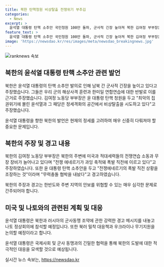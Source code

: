 ```yaml
---
title: 북한 탄핵청원 비상탈출 전쟁위기 부추김
categories:
  - News
excerpt: >
  윤석열 대통령 탄핵 소추안 국민청원 100만 돌파, 군사적 긴장 높아져 북한 김여정 부부장은 군사훈련과 탄핵 소추안에 대한 반발로 남북 간 군사적 긴장 상승을 주장했다. 국회 국민동의청원에는 탄핵소추안 동의자 100만명을 넘어섰고, 야당은 탄핵 청문회를 추진하며 군사상황의 수중 개입을 시사하고 있다. 김 부부장은 남남갈등을 유발하고 전쟁 위기를 부추기려는 목적으로 남북 간 군사훈련을 방해하고 있다고 비판했다. 또한, 윤 대통령의 탄핵 소추안을 이유로 무력충돌을 협박하며, 나토 회의에서 북러 군사동맹에 대한 강력한 경고 메시지를 전할 예정이다.
feature_text: >
  윤석열 대통령 탄핵 소추안 국민청원 100만 돌파, 군사적 긴장 높아져 북한 김여정 부부장은 군사훈련과 탄핵 소추안에 대한 반발로 남북 간 군사적 긴장 상승을 주장했다. 국회 국민동의청원에는 탄핵소추안 동의자 100만명을 넘어섰고, 야당은 탄핵 청문회를 추진하며 군사상황의 수중 개입을 시사하고 있다. 김 부부장은 남남갈등을 유발하고 전쟁 위기를 부추기려는 목적으로 남북 간 군사훈련을 방해하고 있다고 비판했다. 또한, 윤 대통령의 탄핵 소추안을 이유로 무력충돌을 협박하며, 나토 회의에서 북러 군사동맹에 대한 강력한 경고 메시지를 전할 예정이다.
image: 'https://newsdao.kr/res/images/meta/newsdao_breakingnews.jpg'
---
```


<p><img src="https://newsdao.kr/res/images/meta/newsdao_breakingnews.jpg" alt="ranknews 속보" /></p>

<h2 data-ke-size="size26">북한의 윤석열 대통령 탄핵 소추안 관련 발언</h2>

<p>북한은 윤석열 대통령의 탄핵 소추안 발의로 인해 남북 간 군사적 긴장을 높이고 있다고 주장했습니다. 그들은 우리 군의 해상사격 훈련과 한미일 연합연습에 대한 반발로 이를 근거로 주장했습니다. 김여정 노동당 부부장은 윤 대통령 탄핵 청원을 두고 "최악의 집권위기에 몰린 윤석열과 그 패당은 정세격화의 공간에서 비상탈출을 시도하고 있다"고 주장했습니다.</p>

<p data-ke-size="size16">윤석열 대통령을 향한 북한의 발언은 현재의 정세를 고려하여 매우 신중히 다뤄져야 할 중요한 문제입니다.</p>

<h2 data-ke-size="size26">북한의 주장 및 경고 내용</h2>

<p>북한의 김여정 노동당 부부장은 북한의 주변에 미국과 적대세력들의 전쟁연습 소동과 무장 장비가 늘어나고 있다며 "전쟁 에네르기가 과잉 축적돼 폭발 직전에 이르고 있다"고 주장하였습니다. 또한 윤 대통령 탄핵 소추안을 두고 "전쟁에네르기의 폭발 직전 상황을 조장하는 것"이라며 "무력충돌 협박을 내놨다"고 경고하였습니다.</p>

<p data-ke-size="size16">북한의 주장과 경고는 한반도와 주변 지역의 안보를 위협할 수 있는 매우 심각한 문제로 간주되어야 합니다.</p>

<h2 data-ke-size="size26">미국 및 나토와의 관련된 계획 및 대응</h2>

<p>윤석열 대통령은 북한과 러시아의 군사동맹 조약에 관한 강력한 경고 메시지를 내놓고 나토 정상회의에 참석할 예정입니다. 또한 북러 밀착 대응책과 우크라이나 무기지원을 논의할 예정이라고 합니다.</p>

<p data-ke-size="size16">윤석열 대통령은 국제사회 및 군사 동맹과의 긴밀한 협력을 통해 북한의 도발에 대한 적극적인 대응을 모색할 것으로 예상됩니다.</p>
실시간 뉴스 속보는, <a href="https://newsdao.kr" rel="dofollow">https://newsdao.kr</a>


